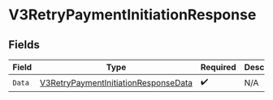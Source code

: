 # V3RetryPaymentInitiationResponse


## Fields

| Field                                                                                                   | Type                                                                                                    | Required                                                                                                | Description                                                                                             |
| ------------------------------------------------------------------------------------------------------- | ------------------------------------------------------------------------------------------------------- | ------------------------------------------------------------------------------------------------------- | ------------------------------------------------------------------------------------------------------- |
| `Data`                                                                                                  | [V3RetryPaymentInitiationResponseData](../../Models/Components/V3RetryPaymentInitiationResponseData.md) | :heavy_check_mark:                                                                                      | N/A                                                                                                     |